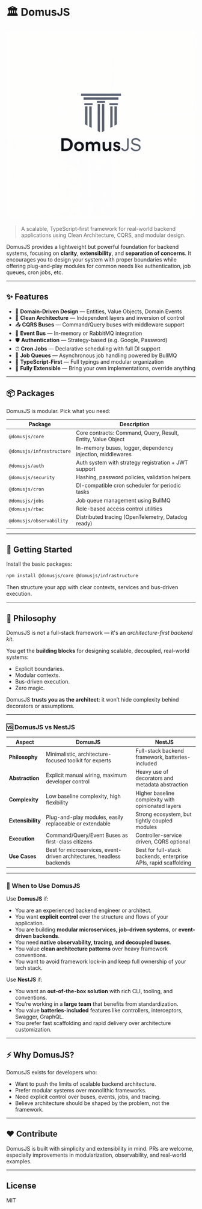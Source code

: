 # 🏛 DomusJS

![DomusJS Logo](assets/logo.png)


> A scalable, TypeScript-first framework for real-world backend applications using Clean Architecture, CQRS, and modular design.


DomusJS provides a lightweight but powerful foundation for backend systems, focusing on **clarity**, **extensibility**, and **separation of concerns**. It encourages you to design your system with proper boundaries while offering plug-and-play modules for common needs like authentication, job queues, cron jobs, etc.


---

## ✨ Features

- 🧱 **Domain-Driven Design** — Entities, Value Objects, Domain Events
- 🧠 **Clean Architecture** — Independent layers and inversion of control
- 📤 **CQRS Buses** — Command/Query buses with middleware support
- 📡 **Event Bus** — In-memory or RabbitMQ integration
- 🛡️ **Authentication** — Strategy-based (e.g. Google, Password)
- ⏰ **Cron Jobs** — Declarative scheduling with full DI support
- 🧵 **Job Queues** — Asynchronous job handling powered by BullMQ
- 🧪 **TypeScript-First** — Full typings and modular organization
- 🧩 **Fully Extensible** — Bring your own implementations, override anything

---

## 📦 Packages

DomusJS is modular. Pick what you need:

| Package                   | Description                                                   |
|---------------------------|---------------------------------------------------------------|
| `@domusjs/core`           | Core contracts: Command, Query, Result, Entity, Value Object |
| `@domusjs/infrastructure` | In-memory buses, logger, dependency injection, middlewares   |
| `@domusjs/auth`           | Auth system with strategy registration + JWT support         |
| `@domusjs/security`       | Hashing, password policies, validation helpers               |
| `@domusjs/cron`           | DI-compatible cron scheduler for periodic tasks              |
| `@domusjs/jobs`           | Job queue management using BullMQ                            |
| `@domusjs/rbac`           | Role-based access control utilities                          |
| `@domusjs/observability`  | Distributed tracing (OpenTelemetry, Datadog ready)           |

---

## 🚀 Getting Started

Install the basic packages:

```bash
npm install @domusjs/core @domusjs/infrastructure
```

Then structure your app with clear contexts, services and bus-driven execution.

---

## 🧠 Philosophy

DomusJS is not a full-stack framework — it's an *architecture-first backend kit*.

You get the **building blocks** for designing scalable, decoupled, real-world systems:
- Explicit boundaries.
- Modular contexts.
- Bus-driven execution.
- Zero magic.

DomusJS **trusts you as the architect**: it won’t hide complexity behind decorators or assumptions.

---

### 🆚 DomusJS vs NestJS

| Aspect             | **DomusJS**                                                             | **NestJS**                                                       |
|--------------------|-------------------------------------------------------------------------|------------------------------------------------------------------|
| **Philosophy**     | Minimalistic, architecture-focused toolkit for experts                 | Full-stack backend framework, batteries-included                 |
| **Abstraction**    | Explicit manual wiring, maximum developer control                      | Heavy use of decorators and metadata abstraction                 |
| **Complexity**     | Low baseline complexity, high flexibility                              | Higher baseline complexity with opinionated layers               |
| **Extensibility**  | Plug-and-play modules, easily replaceable or extendable               | Strong ecosystem, but tightly coupled modules                   |
| **Execution**      | Command/Query/Event Buses as first-class citizens                     | Controller-service driven, CQRS optional                         |
| **Use Cases**      | Best for microservices, event-driven architectures, headless backends | Best for full-stack backends, enterprise APIs, rapid scaffolding |

---

### 🧩 When to Use DomusJS

Use **DomusJS** if:

- You are an experienced backend engineer or architect.
- You want **explicit control** over the structure and flows of your application.
- You are building **modular microservices**, **job-driven systems**, or **event-driven backends**.
- You need **native observability, tracing, and decoupled buses**.
- You value **clean architecture patterns** over heavy framework conventions.
- You want to avoid framework lock-in and keep full ownership of your tech stack.

Use **NestJS** if:

- You want an **out-of-the-box solution** with rich CLI, tooling, and conventions.
- You’re working in a **large team** that benefits from standardization.
- You value **batteries-included** features like controllers, interceptors, Swagger, GraphQL.
- You prefer fast scaffolding and rapid delivery over architecture customization.

---

## ⚡ Why DomusJS?

DomusJS exists for developers who:
- Want to push the limits of scalable backend architecture.
- Prefer modular systems over monolithic frameworks.
- Need explicit control over buses, events, jobs, and tracing.
- Believe architecture should be shaped by the problem, not the framework.

---

## ❤️ Contribute

DomusJS is built with simplicity and extensibility in mind. PRs are welcome, especially improvements in modularization, observability, and real-world examples.

---

## License

MIT